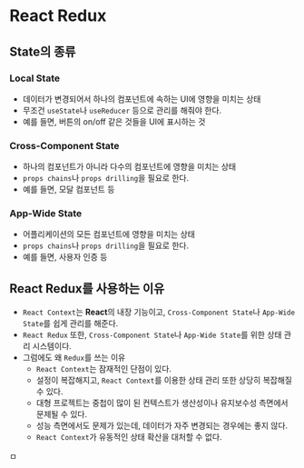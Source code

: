 # React Redux

## State의 종류

### Local State

- 데이터가 변경되어서 하나의 컴포넌트에 속하는 UI에 영향을 미치는 상태
- 무조건 `useState`나 `useReducer` 등으로 관리를 해줘야 한다.
- 예를 들면, 버튼의 on/off 같은 것들을 UI에 표시하는 것

### Cross-Component State

- 하나의 컴포넌트가 아니라 다수의 컴포넌트에 영향을 미치는 상태
- `props chains`나 `props drilling`을 필요로 한다. 
- 예를 들면, 모달 컴포넌트 등

### App-Wide State

- 어플리케이션의 모든 컴포넌트에 영향을 미치는 상태
- `props chains`나 `props drilling`을 필요로 한다.
- 예를 들면, 사용자 인증 등

## React Redux를 사용하는 이유

- `React Context`는 **React**의 내장 기능이고, `Cross-Component State`나 `App-Wide State`를 쉽게 관리를 해준다.
- `React Redux` 또한, `Cross-Component State`나 `App-Wide State`를 위한 상태 관리 시스템이다.
- 그럼에도 왜 `Redux`를 쓰는 이유
  - `React Context`는 잠재적인 단점이 있다.
  - 설정이 복잡해지고, `React Context`를 이용한 상태 관리 또한 상당히 복잡해질 수 있다.
  - 대형 프로젝트는 중첩이 많이 된 컨텍스트가 생산성이나 유지보수성 측면에서 문제될 수 있다.
  - 성능 측면에서도 문제가 있는데, 데이터가 자주 변경되는 경우에는 좋지 않다.
  - `React Context`가 유동적인 상태 확산을 대처할 수 없다.













ㅁ


